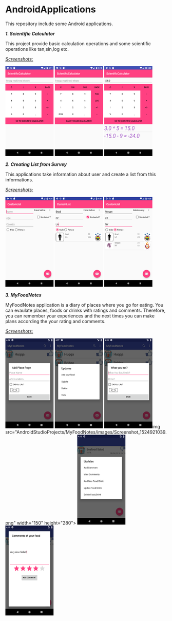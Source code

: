 # AndroidApplications
This repository include some Android applications.

<b> <i>1. Scientific Calculator</i></b>

This project provide basic calculation operations and some scientific operations like tan,sin,log etc.

  <i><u>Screenshots:</u></i>

<img src="AndroidStudioProjects/ScientificCalculator/images/Screenshot_1522941099.png" width="150" height="280"> <img src="AndroidStudioProjects/ScientificCalculator/images/Screenshot_1522941130.png" width="150" height="280"> <img src="AndroidStudioProjects/ScientificCalculator/images/Screenshot_1522941763.png" width="150" height="280">

<b> <i>2. Creating List from Survey</i></b>

This applications take information about user and create a list from this informations. 

  <i><u>Screenshots:</u></i>

<img src="AndroidStudioProjects/CustomList/images/Screenshot_1522953415.png" width="150" height="280"> <img src="AndroidStudioProjects/CustomList/images/Screenshot_1522953451.png" width="150" height="280"> <img src="AndroidStudioProjects/CustomList/images/Screenshot_1522953499.png" width="150" height="280">


<b> <i>3. MyFoodNotes </i></b>

MyFoodNotes application is a diary of places where you go for eating. You can evaulate places, foods or drinks with ratings and comments. Therefore, you can remember your experiences and the next times you can make plans according the your rating and comments.
  
  <i><u>Screenshots:</u></i>
  
 <img src="AndroidStudioProjects/MyFoodNotes/images/Screenshot_1524920684.png" width="150" height="280"> <img src="AndroidStudioProjects/MyFoodNotes/images/Screenshot_1524920875.png" width="150" height="280"> <img src="AndroidStudioProjects/MyFoodNotes/images/Screenshot_1524920885.png" width="150" height="280">img src="AndroidStudioProjects/MyFoodNotes/images/Screenshot_1524921039.png" width="150" height="280"> <img src="AndroidStudioProjects/MyFoodNotes/images/Screenshot_1524921045.png" width="150" height="280"> <img src="AndroidStudioProjects/MyFoodNotes/images/Screenshot_1524921067.png" width="150" height="280">
